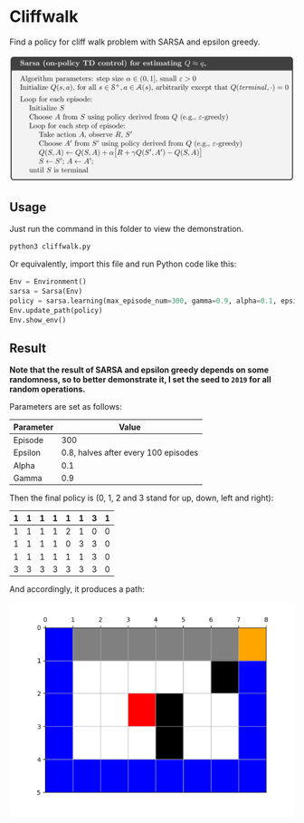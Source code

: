 # Cliffwalk

Find a policy for cliff walk problem with SARSA and epsilon greedy.

![SARSA](./images/sarsa.png)

## Usage

Just run the command in this folder to view the demonstration.
```bash
python3 cliffwalk.py
```

Or equivalently, import this file and run Python code like this:
```python
Env = Environment()
sarsa = Sarsa(Env)
policy = sarsa.learning(max_episode_num=300, gamma=0.9, alpha=0.1, epsilon=0.8)
Env.update_path(policy)
Env.show_env()
```

## Result

**Note that the result of SARSA and epsilon greedy depends on some randomness, so to better demonstrate it, I set the seed to `2019` for all random operations.**

Parameters are set as follows:

| Parameter | Value                                |
| --------- | ------------------------------------ |
| Episode   | 300                                  |
| Epsilon   | 0.8, halves after every 100 episodes |
| Alpha     | 0.1                                  |
| Gamma     | 0.9                                  |

Then the final policy is (0, 1, 2 and 3 stand for up, down, left and right):

| 1    | 1    | 1    | 1    | 1    | 1    | 3    | 1    |
| ---- | ---- | ---- | ---- | ---- | ---- | ---- | ---- |
| 1    | 1    | 1    | 1    | 2    | 1    | 0    | 0    |
| 1    | 1    | 1    | 1    | 0    | 3    | 3    | 0    |
| 1    | 1    | 1    | 1    | 1    | 1    | 3    | 0    |
| 3    | 3    | 3    | 3    | 3    | 3    | 3    | 0    |

And accordingly, it produces a path:

![Path](./images/path.png)
